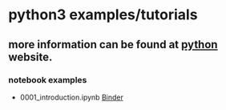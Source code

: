 # python3 examples/tutorials

## more information can be found at [python](https://python.org) website.

### notebook examples 

* 0001_introduction.ipynb <a href="https://mybinder.org/v2/gh/thesheff17/pythonexamples/master?filepath=src%2F0001_introduction.ipynb" target="blank">Binder</a>
